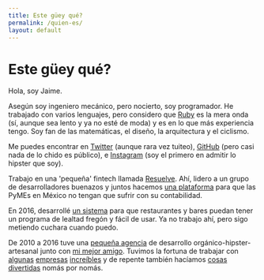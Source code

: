 ```yaml
---
title: Este güey qué?
permalink: /quien-es/
layout: default
---
```

# Este güey qué?

Hola, soy Jaime.

Asegún soy ingeniero mecánico, pero nocierto, soy programador. He trabajado con varios lenguajes, pero considero que [Ruby](https://ruby-lang.org) es la mera onda (sí, aunque sea lento y ya no esté de moda) y es en lo que más experiencia tengo. Soy fan de las matemáticas, el diseño, la arquitectura y el ciclismo.

Me puedes encontrar en [Twitter](https://twitter.com/scylax) (aunque rara vez tuiteo), [GitHub](https://github.com/jaimerodas) (pero casi nada de lo chido es público), e [Instagram](https://instagram.com/jairodas) (soy el primero en admitir lo hipster que soy).

Trabajo en una 'pequeña' fintech llamada [Resuelve](http://resuelve.io). Ahí, lidero a un grupo de desarrolladores buenazos y juntos hacemos [una plataforma](http://enconta.com) para que las PyMEs en México no tengan que sufrir con su contabilidad.

En 2016, desarrollé [un sistema](https://winbacknow.com) para que restaurantes y bares puedan tener un programa de lealtad fregón y fácil de usar. Ya no trabajo ahí, pero sigo metiendo cuchara cuando puedo.

De 2010 a 2016 tuve una [pequeña agencia](http://surrealista.mx) de desarrollo orgánico-hipster-artesanal junto con [mi mejor amigo](https://rob.mx). Tuvimos la fortuna de trabajar con [algunas](http://www.elfinanciero.com.mx) [empresas](http://recursoshumanos.tv) [increíbles](http://arellanoabogados.com.mx) y de repente también hacíamos [cosas](http://surrealista.mx/metro) [divertidas](http://representantes.pati.to) nomás por nomás.
